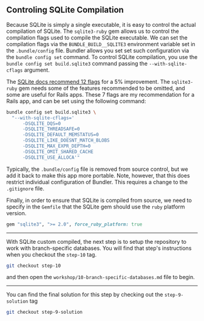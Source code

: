 ## Controling SQLite Compilation

Because SQLite is simply a single executable, it is easy to control the actual compilation of SQLite. The `sqlite3-ruby` gem allows us to control the compilation flags used to compile the SQLite executable. We can set the compilation flags via the `BUNDLE_BUILD__SQLITE3` environment variable set in the `.bundle/config` file. Bundler allows you set set such configuration via the `bundle config set` command. To control SQLite compilation, you use the `bundle config set build.sqlite3` command passing the `--with-sqlite-cflags` argument.

The [SQLite docs recommend 12 flags](https://www.sqlite.org/compile.html#recommended_compile_time_options) for a 5% improvement. The `sqlite3-ruby` gem needs some of the features recommended to be omitted, and some are useful for Rails apps. These 7 flags are my recommendation for a Rails app, and can be set using the following command:

```sh
bundle config set build.sqlite3 \
  "--with-sqlite-cflags='
      -DSQLITE_DQS=0
      -DSQLITE_THREADSAFE=0
      -DSQLITE_DEFAULT_MEMSTATUS=0
      -DSQLITE_LIKE_DOESNT_MATCH_BLOBS
      -DSQLITE_MAX_EXPR_DEPTH=0
      -DSQLITE_OMIT_SHARED_CACHE
      -DSQLITE_USE_ALLOCA'"
```

Typically, the `.bundle/config` file is removed from source control, but we add it back to make this app more portable. Note, however, that this does restrict individual configuration of Bundler. This requires a change to the `.gitignore` file.

Finally, in order to ensure that SQLite is compiled from source, we need to specify in the `Gemfile` that the SQLite gem should use the `ruby` platform version.

```ruby
gem "sqlite3", ">= 2.0", force_ruby_platform: true
```

- - -

With SQLite custom compiled, the next step is to setup the repository to work with branch-specific databases. You will find that step's instructions when you checkout the `step-10` tag.

```sh
git checkout step-10
```

and then open the `workshop/10-branch-specific-databases.md` file to begin.

- - -

You can find the final solution for this step by checking out the `step-9-solution` tag

```sh
git checkout step-9-solution
```
